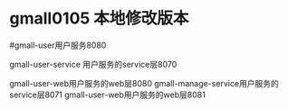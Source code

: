 # gmall0105 本地修改版本

#gmall-user用户服务8080

gmall-user-service 用户服务的service层8070

gmall-user-web用户服务的web层8080
gmall-manage-service用户服务的service层8071
gmall-user-web用户服务的web层8081